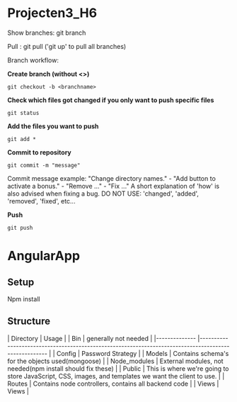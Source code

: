 # Projecten3_H6

Show branches: git branch

Pull : git pull ('git up' to pull all branches)

Branch workflow:

  **Create branch (without <>)**
  
    git checkout -b <branchname>
 
  **Check which files got changed if you only want to push specific files**

    git status
 
  **Add the files you want to push**
  
    git add *
    
  **Commit to repository**
  
    git commit -m "message"
    
  Commit message example: "Change directory names." - "Add button to activate a bonus." - "Remove ..." - "Fix ..."
  A short explanation of 'how' is also advised when fixing a bug.
  DO NOT USE: 'changed', 'added', 'removed', 'fixed', etc...
  
  **Push**
  
    git push


# AngularApp
## Setup
Npm install
## Structure

| Directory     | Usage                                                                                                	|
| Bin          	| generally not needed                                                                                 	|
|--------------	|------------------------------------------------------------------------------------------------------	|
| Config       	| Password Strategy                                                                                    	|
| Models       	| Contains schema's for the objects used(mongoose)                                                     	|
| Node_modules 	| External modules, not needed(npm install should fix these)                                           	|
| Public       	| This is where we're going to store JavaScript, CSS, images, and templates we want the client to use. 	|
| Routes       	| Contains node controllers, contains all backend code                                                 	|
| Views        	| Views                                                                                                	|
